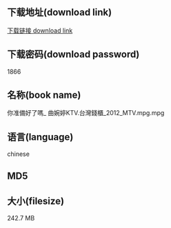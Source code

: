 ## 下载地址(download link)
[下载链接 download link](https://tutu365.netlify.app/?s=%E4%BD%A0%E5%87%86%E5%82%99%E5%A5%BD%E4%BA%86%E5%97%8E_+%E6%9B%B2%E5%A9%89%E5%A9%B7KTV.%E5%8F%B0%E7%81%A3%E9%8C%A2%E6%AB%83_2012_MTV.mpg)

## 下载密码(download password)
1866

## 名称(book name)
你准備好了嗎_ 曲婉婷KTV.台灣錢櫃_2012_MTV.mpg.mpg

## 语言(language)
chinese

## MD5


## 大小(filesize)
242.7 MB
